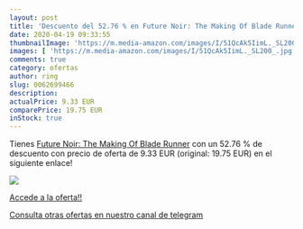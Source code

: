 ```yaml
---
layout: post
title: 'Descuento del 52.76 % en Future Noir: The Making Of Blade Runner'
date: 2020-04-19 09:33:55
thumbnailImage: 'https://m.media-amazon.com/images/I/51QcAk5IimL._SL200_.jpg'
images: [ 'https://m.media-amazon.com/images/I/51QcAk5IimL._SL200_.jpg' ]
comments: true
category: ofertas
author: ring
slug: 0062699466
description:
actualPrice: 9.33 EUR
comparePrice: 19.75 EUR
inStock: true
---
```


Tienes [Future Noir: The Making Of Blade Runner](https://www.amazon.com/dp/0062699466/?tag=redken08-20) con un 52.76 % de descuento con precio de oferta de 9.33 EUR (original: 19.75 EUR) en el siguiente enlace!

[![](https://m.media-amazon.com/images/I/51QcAk5IimL._SL200_.jpg)](https://www.amazon.com/dp/0062699466/?tag=redken08-20)

[Accede a la oferta!!](https://www.amazon.com/dp/0062699466/?tag=redken08-20)

[Consulta otras ofertas en nuestro canal de telegram](https://t.me/s/ofertas25)
